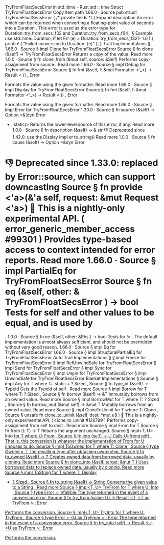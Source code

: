 TryFromFloatSecsError in std::time - Rust
std
::
time
Struct
TryFromFloatSecsError
Copy item path
1.66.0
·
Source
pub struct TryFromFloatSecsError {
/* private fields */
}
Expand description
An error which can be returned when converting a floating-point value of seconds
into a
Duration
.
This error is used as the error type for
Duration::try_from_secs_f32
and
Duration::try_from_secs_f64
.
§
Example
use
std::time::Duration;
if let
Err
(e) = Duration::try_from_secs_f32(-
1.0
) {
println!
(
"Failed conversion to Duration: {e}"
);
}
Trait Implementations
§
1.66.0
·
Source
§
impl
Clone
for
TryFromFloatSecsError
Source
§
fn
clone
(&self) ->
TryFromFloatSecsError
Returns a copy of the value.
Read more
1.0.0
·
Source
§
fn
clone_from
(&mut self, source: &Self)
Performs copy-assignment from
source
.
Read more
1.66.0
·
Source
§
impl
Debug
for
TryFromFloatSecsError
Source
§
fn
fmt
(&self, f: &mut
Formatter
<'_>) ->
Result
<
()
,
Error
>
Formats the value using the given formatter.
Read more
1.66.0
·
Source
§
impl
Display
for
TryFromFloatSecsError
Source
§
fn
fmt
(&self, f: &mut
Formatter
<'_>) ->
Result
<
()
,
Error
>
Formats the value using the given formatter.
Read more
1.66.0
·
Source
§
impl
Error
for
TryFromFloatSecsError
1.30.0
·
Source
§
fn
source
(&self) ->
Option
<&(dyn
Error
+ 'static)>
Returns the lower-level source of this error, if any.
Read more
1.0.0
·
Source
§
fn
description
(&self) -> &
str
👎
Deprecated since 1.42.0: use the Display impl or to_string()
Read more
1.0.0
·
Source
§
fn
cause
(&self) ->
Option
<&dyn
Error
>
👎
Deprecated since 1.33.0: replaced by Error::source, which can support downcasting
Source
§
fn
provide
<'a>(&'a self, request: &mut
Request
<'a>)
🔬
This is a nightly-only experimental API. (
error_generic_member_access
#99301
)
Provides type-based access to context intended for error reports.
Read more
1.66.0
·
Source
§
impl
PartialEq
for
TryFromFloatSecsError
Source
§
fn
eq
(&self, other: &
TryFromFloatSecsError
) ->
bool
Tests for
self
and
other
values to be equal, and is used by
==
.
1.0.0
·
Source
§
fn
ne
(&self, other:
&Rhs
) ->
bool
Tests for
!=
. The default implementation is almost always sufficient,
and should not be overridden without very good reason.
1.66.0
·
Source
§
impl
Eq
for
TryFromFloatSecsError
1.66.0
·
Source
§
impl
StructuralPartialEq
for
TryFromFloatSecsError
Auto Trait Implementations
§
§
impl
Freeze
for
TryFromFloatSecsError
§
impl
RefUnwindSafe
for
TryFromFloatSecsError
§
impl
Send
for
TryFromFloatSecsError
§
impl
Sync
for
TryFromFloatSecsError
§
impl
Unpin
for
TryFromFloatSecsError
§
impl
UnwindSafe
for
TryFromFloatSecsError
Blanket Implementations
§
Source
§
impl<T>
Any
for T
where
    T: 'static + ?
Sized
,
Source
§
fn
type_id
(&self) ->
TypeId
Gets the
TypeId
of
self
.
Read more
Source
§
impl<T>
Borrow
<T> for T
where
    T: ?
Sized
,
Source
§
fn
borrow
(&self) ->
&T
Immutably borrows from an owned value.
Read more
Source
§
impl<T>
BorrowMut
<T> for T
where
    T: ?
Sized
,
Source
§
fn
borrow_mut
(&mut self) ->
&mut T
Mutably borrows from an owned value.
Read more
Source
§
impl<T>
CloneToUninit
for T
where
    T:
Clone
,
Source
§
unsafe fn
clone_to_uninit
(&self, dest:
*mut
u8
)
🔬
This is a nightly-only experimental API. (
clone_to_uninit
#126799
)
Performs copy-assignment from
self
to
dest
.
Read more
Source
§
impl<T>
From
<T> for T
Source
§
fn
from
(t: T) -> T
Returns the argument unchanged.
Source
§
impl<T, U>
Into
<U> for T
where
    U:
From
<T>,
Source
§
fn
into
(self) -> U
Calls
U::from(self)
.
That is, this conversion is whatever the implementation of
From
<T> for U
chooses to do.
Source
§
impl<T>
ToOwned
for T
where
    T:
Clone
,
Source
§
type
Owned
= T
The resulting type after obtaining ownership.
Source
§
fn
to_owned
(&self) -> T
Creates owned data from borrowed data, usually by cloning.
Read more
Source
§
fn
clone_into
(&self, target:
&mut T
)
Uses borrowed data to replace owned data, usually by cloning.
Read more
Source
§
impl<T>
ToString
for T
where
    T:
Display
+ ?
Sized
,
Source
§
fn
to_string
(&self) ->
String
Converts the given value to a
String
.
Read more
Source
§
impl<T, U>
TryFrom
<U> for T
where
    U:
Into
<T>,
Source
§
type
Error
=
Infallible
The type returned in the event of a conversion error.
Source
§
fn
try_from
(value: U) ->
Result
<T, <T as
TryFrom
<U>>::
Error
>
Performs the conversion.
Source
§
impl<T, U>
TryInto
<U> for T
where
    U:
TryFrom
<T>,
Source
§
type
Error
= <U as
TryFrom
<T>>::
Error
The type returned in the event of a conversion error.
Source
§
fn
try_into
(self) ->
Result
<U, <U as
TryFrom
<T>>::
Error
>
Performs the conversion.